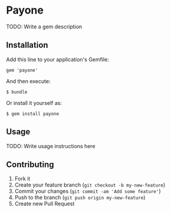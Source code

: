 # Payone

TODO: Write a gem description

## Installation

Add this line to your application's Gemfile:

    gem 'payone'

And then execute:

    $ bundle

Or install it yourself as:

    $ gem install payone

## Usage

TODO: Write usage instructions here

## Contributing

1. Fork it
2. Create your feature branch (`git checkout -b my-new-feature`)
3. Commit your changes (`git commit -am 'Add some feature'`)
4. Push to the branch (`git push origin my-new-feature`)
5. Create new Pull Request
